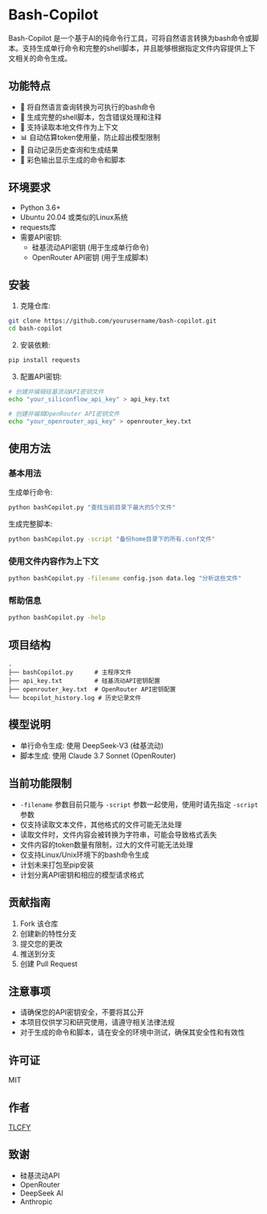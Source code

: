 
# Bash-Copilot

Bash-Copilot 是一个基于AI的纯命令行工具，可将自然语言转换为bash命令或脚本。支持生成单行命令和完整的shell脚本，并且能够根据指定文件内容提供上下文相关的命令生成。

## 功能特点

- 🚀 将自然语言查询转换为可执行的bash命令
- 📝 生成完整的shell脚本，包含错误处理和注释
- 📄 支持读取本地文件作为上下文
- 📊 自动估算token使用量，防止超出模型限制
- 📝 自动记录历史查询和生成结果
- 🎨 彩色输出显示生成的命令和脚本

## 环境要求

- Python 3.6+
- Ubuntu 20.04 或类似的Linux系统
- requests库
- 需要API密钥:
  - 硅基流动API密钥 (用于生成单行命令)
  - OpenRouter API密钥 (用于生成脚本)

## 安装

1. 克隆仓库:

```bash
git clone https://github.com/yourusername/bash-copilot.git
cd bash-copilot
```

2. 安装依赖:

```bash
pip install requests
```

3. 配置API密钥:

```bash
# 创建并编辑硅基流动API密钥文件
echo "your_siliconflow_api_key" > api_key.txt

# 创建并编辑OpenRouter API密钥文件
echo "your_openrouter_api_key" > openrouter_key.txt
```

## 使用方法

### 基本用法

生成单行命令:
```bash
python bashCopilot.py "查找当前目录下最大的5个文件"
```

生成完整脚本:
```bash
python bashCopilot.py -script "备份home目录下的所有.conf文件"
```

### 使用文件内容作为上下文

```bash
python bashCopilot.py -filename config.json data.log "分析这些文件"
```

### 帮助信息

```bash
python bashCopilot.py -help
```

## 项目结构

```
.
├── bashCopilot.py      # 主程序文件
├── api_key.txt         # 硅基流动API密钥配置
├── openrouter_key.txt  # OpenRouter API密钥配置
└── bcopilot_history.log # 历史记录文件
```

## 模型说明

- 单行命令生成: 使用 DeepSeek-V3 (硅基流动)
- 脚本生成: 使用 Claude 3.7 Sonnet (OpenRouter)

## 当前功能限制

- `-filename` 参数目前只能与 `-script` 参数一起使用，使用时请先指定 `-script` 参数
- 仅支持读取文本文件，其他格式的文件可能无法处理
- 读取文件时，文件内容会被转换为字符串，可能会导致格式丢失
- 文件内容的token数量有限制，过大的文件可能无法处理
- 仅支持Linux/Unix环境下的bash命令生成
- 计划未来打包至pip安装
- 计划分离API密钥和相应的模型请求格式

## 贡献指南

1. Fork 该仓库
2. 创建新的特性分支
3. 提交您的更改
4. 推送到分支
5. 创建 Pull Request

## 注意事项

- 请确保您的API密钥安全，不要将其公开
- 本项目仅供学习和研究使用，请遵守相关法律法规
- 对于生成的命令和脚本，请在安全的环境中测试，确保其安全性和有效性

## 许可证

MIT

## 作者

[TLCFY](https://github.com/TLCFY)

## 致谢

- 硅基流动API
- OpenRouter
- DeepSeek AI
- Anthropic